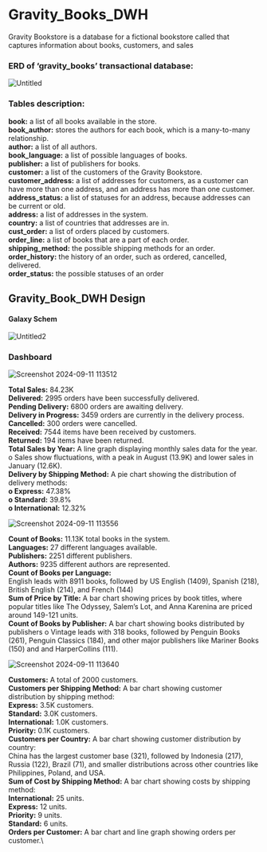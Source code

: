 # Gravity_Books_DWH
Gravity Bookstore is a database for a fictional bookstore called that captures information about
books, customers, and  sales

### ERD of ‘gravity_books’ transactional database:
![Untitled](https://github.com/user-attachments/assets/95f795e8-9de9-415e-9ad1-122ef67d8b31)

### Tables description:
**book:** a list of all books available in the store.\
**book_author:** stores the authors for each book, which is a many-to-many relationship.\
**author:** a list of all authors.\
**book_language:** a list of possible languages of books.\
**publisher:** a list of publishers for books.\
**customer:** a list of the customers of the Gravity Bookstore. \
**customer_address:** a list of addresses for customers, as a customer can have more than one address, and an address has more than one customer.\
**address_status:** a list of statuses for an address, because addresses can be current or old.\
**address:** a list of addresses in the system.\
**country:** a list of countries that addresses are in.\
**cust_order:** a list of orders placed by customers.\
**order_line:** a list of books that are a part of each order.\
**shipping_method:** the possible shipping methods for an order.\
**order_history:** the history of an order, such as ordered, cancelled, delivered. \
**order_status:** the possible statuses of an order

## Gravity_Book_DWH Design
#### Galaxy Schem

![Untitled2](https://github.com/user-attachments/assets/f156336e-c5ec-42e1-9349-4b98433f96e8)

### Dashboard

![Screenshot 2024-09-11 113512](https://github.com/user-attachments/assets/fd09e02c-79bb-4f78-ae92-6fe6c4750a4a)


**Total Sales:** 84.23K\
**Delivered:** 2995 orders have been successfully delivered.\
**Pending Delivery:** 6800 orders are awaiting delivery.\
**Delivery in Progress:** 3459 orders are currently in the delivery process.\
**Cancelled:** 300 orders were cancelled.\
**Received:** 7544 items have been received by customers.\
**Returned:** 194 items have been returned.\
**Total Sales by Year:** A line graph displaying monthly sales data for the year.\
o Sales show fluctuations, with a peak in August (13.9K) and lower sales in January (12.6K).\
**Delivery by Shipping Method:** A pie chart showing the distribution of delivery methods:\
**o Express:** 47.38%\
**o Standard:** 39.8%\
**o International:** 12.32%

![Screenshot 2024-09-11 113556](https://github.com/user-attachments/assets/06a8eaf7-d8f1-44c4-bdc8-b9f967753544)


**Count of Books:** 11.13K total books in the system.\
**Languages:** 27 different languages available.\
**Publishers:** 2251 different publishers.\
**Authors:** 9235 different authors are represented.\
**Count of Books per Language:**\
 English leads with 8911 books, followed by US English (1409), Spanish (218), British
 English (214), and French (144)\
**Sum of Price by Title:** A bar chart showing prices by book titles, where popular titles
like The Odyssey, Salem’s Lot, and Anna Karenina are priced around 149-121 units.\
**Count of Books by Publisher:** A bar chart showing books distributed by publishers
o Vintage leads with 318 books, followed by Penguin Books (261), Penguin Classics (184), and other major publishers like Mariner Books (150) and  and HarperCollins (111).

![Screenshot 2024-09-11 113640](https://github.com/user-attachments/assets/f1ef3015-1057-4dbc-bba7-6f01451ddd7a)

**Customers:** A total of 2000 customers.\
**Customers per Shipping Method:** A bar chart showing customer distribution by shipping
method:\
**Express:** 3.5K customers.\
**Standard:** 3.0K customers.\
**International:** 1.0K customers.\
**Priority:** 0.1K customers.\
**Customers per Country:** A bar chart showing customer distribution by country:\
 China has the largest customer base (321), followed by Indonesia (217), Russia (122), Brazil
(71), and smaller distributions across other countries like Philippines, Poland, and USA.\
**Sum of Cost by Shipping Method:** A bar chart showing costs by shipping method:\
**International:** 25 units.\
**Express:** 12 units.\
**Priority:** 9 units.\
**Standard:** 6 units.\
**Orders per Customer:** A bar chart and line graph showing orders per customer.\



